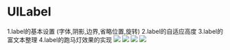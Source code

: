 # UILabel
1.label的基本设置 (字体,阴影,边界,省略位置,旋转)  2.label的自适应高度 3.label的富文本整理 4.label的跑马灯效果的实现
![](https://github.com/mancongiOS/UILabel/blob/master/ScreenShots/Simulator%20Screen%20Shot%202016年11月23日%20下午7.48.30.png)
![](https://github.com/mancongiOS/UILabel/blob/master/ScreenShots/Simulator%20Screen%20Shot%202016年11月23日%20下午7.48.34.png)
![](https://github.com/mancongiOS/UILabel/blob/master/ScreenShots/Simulator%20Screen%20Shot%202016年11月23日%20下午7.48.36.png)
![](https://github.com/mancongiOS/UILabel/blob/master/ScreenShots/Simulator%20Screen%20Shot%202016年11月23日%20下午7.48.39.png)
